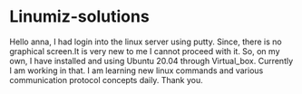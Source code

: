 # Linumiz-solutions
Hello anna,
I had login into the linux server using putty.
Since, there is no graphical screen.It is very new to me I cannot proceed with it.
So, on my own, I have installed and using Ubuntu 20.04 through Virtual_box.
Currently I am working in that.
I am learning new linux commands and various communication protocol concepts daily.
Thank you.
